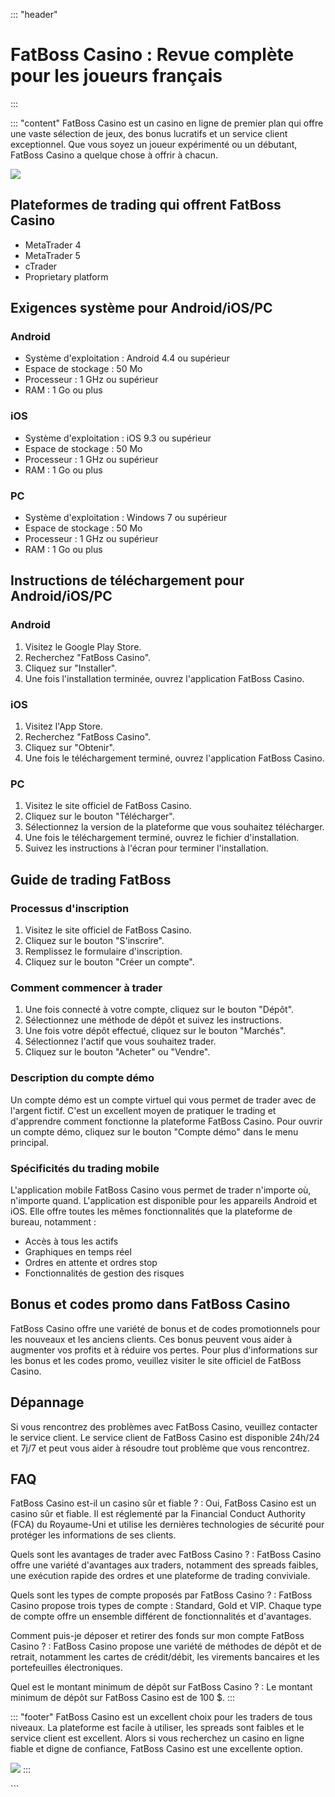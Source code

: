 ::: \"header\"
# FatBoss Casino : Revue complète pour les joueurs français
:::

::: \"content\"
FatBoss Casino est un casino en ligne de premier plan qui offre une
vaste sélection de jeux, des bonus lucratifs et un service client
exceptionnel. Que vous soyez un joueur expérimenté ou un débutant,
FatBoss Casino a quelque chose à offrir à chacun.

[![](https://i.imgur.com/JJwkDm3.png)](https://traff.sbs/frcas)

## Plateformes de trading qui offrent FatBoss Casino

-   MetaTrader 4
-   MetaTrader 5
-   cTrader
-   Proprietary platform

## Exigences système pour Android/iOS/PC

### Android

-   Système d\'exploitation : Android 4.4 ou supérieur
-   Espace de stockage : 50 Mo
-   Processeur : 1 GHz ou supérieur
-   RAM : 1 Go ou plus

### iOS

-   Système d\'exploitation : iOS 9.3 ou supérieur
-   Espace de stockage : 50 Mo
-   Processeur : 1 GHz ou supérieur
-   RAM : 1 Go ou plus

### PC

-   Système d\'exploitation : Windows 7 ou supérieur
-   Espace de stockage : 50 Mo
-   Processeur : 1 GHz ou supérieur
-   RAM : 1 Go ou plus

## Instructions de téléchargement pour Android/iOS/PC

### Android

1.  Visitez le Google Play Store.
2.  Recherchez "FatBoss Casino".
3.  Cliquez sur "Installer".
4.  Une fois l\'installation terminée, ouvrez l\'application FatBoss
    Casino.

### iOS

1.  Visitez l\'App Store.
2.  Recherchez "FatBoss Casino".
3.  Cliquez sur "Obtenir".
4.  Une fois le téléchargement terminé, ouvrez l\'application FatBoss
    Casino.

### PC

1.  Visitez le site officiel de FatBoss Casino.
2.  Cliquez sur le bouton "Télécharger".
3.  Sélectionnez la version de la plateforme que vous souhaitez
    télécharger.
4.  Une fois le téléchargement terminé, ouvrez le fichier
    d\'installation.
5.  Suivez les instructions à l\'écran pour terminer l\'installation.

## Guide de trading FatBoss

### Processus d\'inscription

1.  Visitez le site officiel de FatBoss Casino.
2.  Cliquez sur le bouton "S\'inscrire".
3.  Remplissez le formulaire d\'inscription.
4.  Cliquez sur le bouton "Créer un compte".

### Comment commencer à trader

1.  Une fois connecté à votre compte, cliquez sur le bouton
    "Dépôt".
2.  Sélectionnez une méthode de dépôt et suivez les instructions.
3.  Une fois votre dépôt effectué, cliquez sur le bouton
    "Marchés".
4.  Sélectionnez l\'actif que vous souhaitez trader.
5.  Cliquez sur le bouton "Acheter" ou "Vendre".

### Description du compte démo

Un compte démo est un compte virtuel qui vous permet de trader avec de
l\'argent fictif. C\'est un excellent moyen de pratiquer le trading et
d\'apprendre comment fonctionne la plateforme FatBoss Casino. Pour
ouvrir un compte démo, cliquez sur le bouton "Compte démo" dans le
menu principal.

### Spécificités du trading mobile

L\'application mobile FatBoss Casino vous permet de trader n\'importe
où, n\'importe quand. L\'application est disponible pour les appareils
Android et iOS. Elle offre toutes les mêmes fonctionnalités que la
plateforme de bureau, notamment :

-   Accès à tous les actifs
-   Graphiques en temps réel
-   Ordres en attente et ordres stop
-   Fonctionnalités de gestion des risques

## Bonus et codes promo dans FatBoss Casino

FatBoss Casino offre une variété de bonus et de codes promotionnels pour
les nouveaux et les anciens clients. Ces bonus peuvent vous aider à
augmenter vos profits et à réduire vos pertes. Pour plus d\'informations
sur les bonus et les codes promo, veuillez visiter le site officiel de
FatBoss Casino.

## Dépannage

Si vous rencontrez des problèmes avec FatBoss Casino, veuillez contacter
le service client. Le service client de FatBoss Casino est disponible
24h/24 et 7j/7 et peut vous aider à résoudre tout problème que vous
rencontrez.

## FAQ

FatBoss Casino est-il un casino sûr et fiable ?
:   Oui, FatBoss Casino est un casino sûr et fiable. Il est réglementé
    par la Financial Conduct Authority (FCA) du Royaume-Uni et utilise
    les dernières technologies de sécurité pour protéger les
    informations de ses clients.

Quels sont les avantages de trader avec FatBoss Casino ?
:   FatBoss Casino offre une variété d\'avantages aux traders, notamment
    des spreads faibles, une exécution rapide des ordres et une
    plateforme de trading conviviale.

Quels sont les types de compte proposés par FatBoss Casino ?
:   FatBoss Casino propose trois types de compte : Standard, Gold et
    VIP. Chaque type de compte offre un ensemble différent de
    fonctionnalités et d\'avantages.

Comment puis-je déposer et retirer des fonds sur mon compte FatBoss Casino ?
:   FatBoss Casino propose une variété de méthodes de dépôt et de
    retrait, notamment les cartes de crédit/débit, les virements
    bancaires et les portefeuilles électroniques.

Quel est le montant minimum de dépôt sur FatBoss Casino ?
:   Le montant minimum de dépôt sur FatBoss Casino est de 100 \$.
:::

::: \"footer\"
FatBoss Casino est un excellent choix pour les traders de tous niveaux.
La plateforme est facile à utiliser, les spreads sont faibles et le
service client est excellent. Alors si vous recherchez un casino en
ligne fiable et digne de confiance, FatBoss Casino est une excellente
option.

[![](\%22https://i.imgur.com/JJwkDm3.png\%22)](\%22https://traff.sbs/frcas\%22)
:::

\`\`\`

